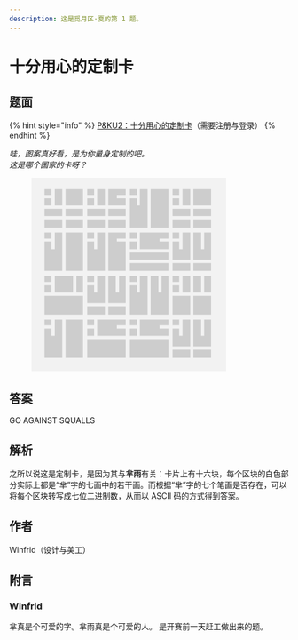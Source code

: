 ```yaml
---
description: 这是觅月区·夏的第 1 题。
---
```


# 十分用心的定制卡

## 题面

{% hint style="info" %}
[P\&KU2：十分用心的定制卡](https://pnku2.pkupuzzle.art/#/game/miyue/summer\_01)（需要注册与登录）
{% endhint %}

_哇，图案真好看，是为你量身定制的吧。_\
_这是哪个国家的卡呀？_

<figure><img src="../../../.gitbook/assets/image (72).png" alt="" width="351"><figcaption></figcaption></figure>

## 答案

GO AGAINST SQUALLS

## 解析

之所以说这是定制卡，是因为其与**芈雨**有关：卡片上有十六块，每个区块的白色部分实际上都是“芈”字的七画中的若干画。而根据“芈”字的七个笔画是否存在，可以将每个区块转写成七位二进制数，从而以 ASCII 码的方式得到答案。

## 作者

Winfrid（设计与美工）

## 附言

### Winfrid

芈真是个可爱的字。芈雨真是个可爱的人。 是开赛前一天赶工做出来的题。

